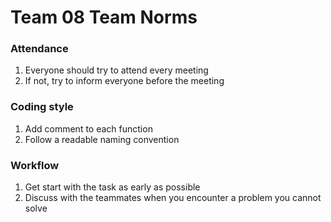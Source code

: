 # Team 08 Team Norms
### Attendance
1. Everyone should try to attend every meeting
2. If not, try to inform everyone before the meeting
### Coding style
1. Add comment to each function 
2. Follow a readable naming convention
### Workflow
1. Get start with the task as early as possible
2. Discuss with the teammates when you encounter a problem you cannot solve